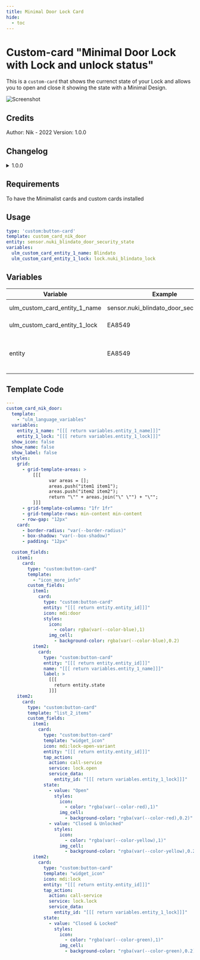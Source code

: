 ```yaml
---
title: Minimal Door Lock Card
hide:
  - toc
---
```

<!-- markdownlint-disable MD046 -->

# Custom-card "Minimal Door Lock with Lock and unlock status"

This is a `custom-card` that shows the currenct state of your Lock and allows you to open and close it showing the state with a Minimal Design.

![Screenshot](../../docs/assets/img/custom_card_nik_door.jpg)

## Credits

Author: Nik - 2022
Version: 1.0.0

## Changelog

<details>
<summary>1.0.0</summary>
Initial release
</details>

## Requirements

 To have the Minimalist cards and custom cards installed

## Usage

```yaml
type: 'custom:button-card'
template: custom_card_nik_door
entity: sensor.nuki_blindato_door_security_state
variables:
  ulm_custom_card_entity_1_name: Blindato
  ulm_custom_card_entity_1_lock: lock.nuki_blindato_lock
```

## Variables

<table>
<thead>
  <tr>
    <th>Variable</th>
    <th>Example</th>
    <th>Required</th>
    <th>Explanation</th>
  </tr>
</thead>
<tbody>
  <tr>
    <td>ulm_custom_card_entity_1_name</td>
    <td>sensor.nuki_blindato_door_security_state</td>
    <td>Yes</td>
    <td>Your Door Name</td>
  </tr>
  <tr>
    <td>ulm_custom_card_entity_1_lock</td>
    <td>EA8549</td>
    <td>Yes</td>
    <td>Your Door Lock entity</td>
  </tr>
  <tr>
    <td>entity</td>
    <td>EA8549</td>
    <td>Yes</td>
    <td>Your door sensor to track Open and Close state.</td>
  </tr>
</tbody>
</table>

## Template Code

```yaml
---
custom_card_nik_door:
  template:
    - "ulm_language_variables"
  variables:
    entity_1_name: "[[[ return variables.entity_1_name]]]"
    entity_1_lock: "[[[ return variables.entity_1_lock]]]"
  show_icon: false
  show_name: false
  show_label: false
  styles:
    grid:
      - grid-template-areas: >
          [[[
                var areas = [];
                areas.push("item1 item1");
                areas.push("item2 item2");
                return "\"" + areas.join("\" \"") + "\"";
          ]]]
      - grid-template-columns: "1fr 1fr"
      - grid-template-rows: min-content min-content
      - row-gap: "12px"
    card:
      - border-radius: "var(--border-radius)"
      - box-shadow: "var(--box-shadow)"
      - padding: "12px"

  custom_fields:
    item1:
      card:
        type: "custom:button-card"
        template:
          - "icon_more_info"
        custom_fields:
          item1:
            card:
              type: "custom:button-card"
              entity: "[[[ return entity.entity_id]]]"
              icon: mdi:door
              styles:
                icon:
                  - color: rgba(var(--color-blue),1)
                img_cell:
                  - background-color: rgba(var(--color-blue),0.2)
          item2:
            card:
              type: "custom:button-card"
              entity: "[[[ return entity.entity_id]]]"
              name: "[[[ return variables.entity_1_name]]]"
              label: >
                [[[
                  return entity.state
                ]]]
    item2:
      card:
        type: "custom:button-card"
        template: "list_2_items"
        custom_fields:
          item1:
            card:
              type: "custom:button-card"
              template: "widget_icon"
              icon: mdi:lock-open-variant
              entity: "[[[ return entity.entity_id]]]"
              tap_action:
                action: call-service
                service: lock.open
                service_data:
                  entity_id: "[[[ return variables.entity_1_lock]]]"
              state:
                - value: "Open"
                  styles:
                    icon:
                      - color: "rgba(var(--color-red),1)"
                    img_cell:
                      - background-color: "rgba(var(--color-red),0.2)"
                - value: "Closed & Unlocked"
                  styles:
                    icon:
                      - color: "rgba(var(--color-yellow),1)"
                    img_cell:
                      - background-color: "rgba(var(--color-yellow),0.2)"
          item2:
            card:
              type: "custom:button-card"
              template: "widget_icon"
              icon: mdi:lock
              entity: "[[[ return entity.entity_id]]]"
              tap_action:
                action: call-service
                service: lock.lock
                service_data:
                  entity_id: "[[[ return variables.entity_1_lock]]]"
              state:
                - value: "Closed & Locked"
                  styles:
                    icon:
                      - color: "rgba(var(--color-green),1)"
                    img_cell:
                      - background-color: "rgba(var(--color-green),0.2)"
```

